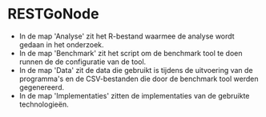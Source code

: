 # RESTGoNode

* In de map 'Analyse' zit het R-bestand waarmee de analyse wordt gedaan in het onderzoek.
* In de map 'Benchmark' zit het script om de benchmark tool te doen runnen de de configuratie van de tool.
* In de map 'Data' zit de data die gebruikt is tijdens de uitvoering van de programma's en de CSV-bestanden die door de benchmark tool werden gegenereerd.
* In de map 'Implementaties' zitten de implementaties van de gebruikte technologieën.
